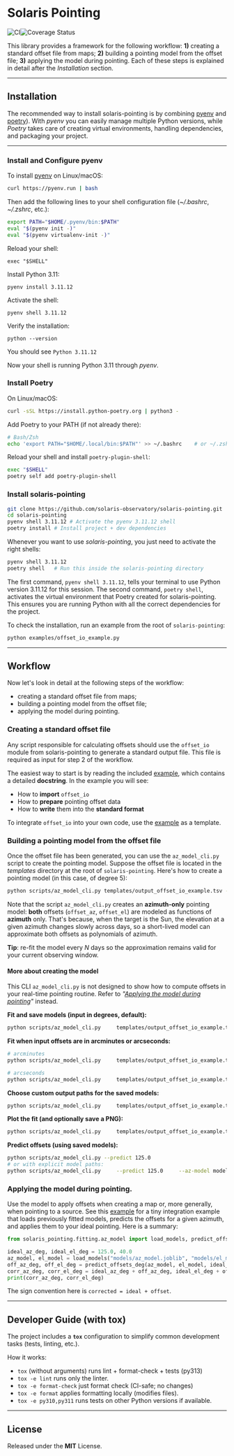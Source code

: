 # Solaris Pointing
![CI](https://github.com/solaris-observatory/solaris-pointing/actions/workflows/ci.yml/badge.svg)![Coverage Status](https://coveralls.io/repos/github/solaris-observatory/solaris-pointing/badge.svg?branch=main)

This library provides a framework for the following workflow:
**1)** creating a standard offset file from maps;
**2)** building a pointing model from the offset file;
**3)** applying the model during pointing.
Each of these steps is explained in detail after the *Installation* section.


---

## Installation

The recommended way to install solaris-pointing is by combining
[pyenv](https://github.com/pyenv/pyenv) and
[poetry](https://python-poetry.org)). With *pyenv* you can easily
manage multiple Python versions, while *Poetry* takes care of creating
virtual environments, handling dependencies, and packaging your project.


---

### Install and Configure pyenv

To install [pyenv](https://github.com/pyenv/pyenv)  on Linux/macOS:

```bash
curl https://pyenv.run | bash
```

Then add the following lines to your shell configuration file
(*~/.bashrc*, *~/.zshrc*, etc.):

```bash
export PATH="$HOME/.pyenv/bin:$PATH"
eval "$(pyenv init -)"
eval "$(pyenv virtualenv-init -)"
```

Reload your shell:

```
exec "$SHELL"
```

Install Python 3.11:

```
pyenv install 3.11.12
```

Activate the shell:

```
pyenv shell 3.11.12
```

Verify the installation:

```
python --version
```

You should see ``Python 3.11.12``

Now your shell is running Python 3.11 through *pyenv*.


### Install Poetry

On Linux/macOS:

```bash
curl -sSL https://install.python-poetry.org | python3 -
```

Add Poetry to your PATH (if not already there):

```bash
# Bash/Zsh
echo 'export PATH="$HOME/.local/bin:$PATH"' >> ~/.bashrc    # or ~/.zshrc
```

Reload your shell and install `poetry-plugin-shell`:

```bash
exec "$SHELL"
poetry self add poetry-plugin-shell
```

### Install solaris-pointing

```bash
git clone https://github.com/solaris-observatory/solaris-pointing.git
cd solaris-pointing
pyenv shell 3.11.12 # Activate the pyenv 3.11.12 shell
poetry install # Install project + dev dependencies
```

Whenever you want to use *solaris-pointing*, you just need to activate the
right shells:

```bash
pyenv shell 3.11.12
poetry shell   # Run this inside the solaris-pointing directory
```

The first command, ``pyenv shell 3.11.12``, tells your terminal to use
Python version 3.11.12 for this session. The second command,
``poetry shell``, activates the virtual environment that
Poetry created for solaris-pointing. This ensures you are running
Python with all the correct dependencies for the project.

To check the installation, run an example from the root of
``solaris-pointing``:

```bash
python examples/offset_io_example.py
```

---

## Workflow

Now let's look in detail at the following steps of the workflow:

* creating a standard offset file from maps;
* building a pointing model from the offset file;
* applying the model during pointing.


### Creating a standard offset file

Any script responsible for calculating offsets should use the
``offset_io`` module from solaris-pointing to generate a standard
output file. This file is required as input for step 2 of the workflow.

The easiest way to start is by reading the included [example](https://github.com/solaris-observatory/solaris-pointing/blob/main/examples/offset_io_example.py), which contains
a detailed **docstring**. In the example you will see:

- How to **import** `offset_io`
- How to **prepare** pointing offset data
- How to **write** them into the **standard format**

To integrate `offset_io` into your own code, use the [example](https://github.com/solaris-observatory/solaris-pointing/blob/main/examples/offset_io_example.py) as a template.


### Building a pointing model from the offset file

Once the offset file has been generated, you can use the ``az_model_cli.py``
script to create the pointing model. Suppose the offset file is located
in the *templates* directory at the root of ``solaris-pointing``. Here's
how to create a pointing model (in this case, of degree 5):

```bash
python scripts/az_model_cli.py templates/output_offset_io_example.tsv --degree 5 --plot --plot-file models/fit_plot.png
```

Note that the script ``az_model_cli.py`` creates an **azimuth-only** pointing
model: **both** offsets (`offset_az`, `offset_el`) are modeled as functions
of **azimuth** only. That's because, when the target is the Sun, the elevation
at a given azimuth changes slowly across days, so a short-lived model can
approximate both offsets as polynomials of azimuth.

**Tip**: re-fit the model every *N* days so the approximation remains valid for
your current observing window.

#### More about creating the model

This CLI ``az_model_cli.py`` is not designed to show how to compute
offsets in your real-time pointing routine. Refer to
*"[Applying the model during pointing](#applying-the-model-during-pointing)"*
instead.

**Fit and save models (input in degrees, default):**
```bash
python scripts/az_model_cli.py     templates/output_offset_io_example.tsv     --degree 3     --summary models/fit_summary.txt
```

**Fit when input offsets are in arcminutes or arcseconds:**
```bash
# arcminutes
python scripts/az_model_cli.py     templates/output_offset_io_example.tsv     --input-offset-unit arcmin     --degree 3     --summary models/fit_summary.txt

# arcseconds
python scripts/az_model_cli.py     templates/output_offset_io_example.tsv     --input-offset-unit arcsec     --degree 3     --summary models/fit_summary.txt
```

**Choose custom output paths for the saved models:**
```bash
python scripts/az_model_cli.py     templates/output_offset_io_example.tsv     --degree 3     --save-az-model custom_models/az_model.joblib     --save-el-model custom_models/el_model.joblib     --summary custom_models/fit_summary.txt
```

**Plot the fit (and optionally save a PNG):**
```bash
python scripts/az_model_cli.py     templates/output_offset_io_example.tsv     --degree 3     --plot     --plot-unit arcmin     --plot-file models/fit_plot.png
```

**Predict offsets (using saved models):**
```bash
python scripts/az_model_cli.py --predict 125.0
# or with explicit model paths:
python scripts/az_model_cli.py     --predict 125.0     --az-model models/az_model.joblib     --el-model models/el_model.joblib
```

### Applying the model during pointing.

Use the model to apply offsets when creating a map or, more generally,
when pointing to a source. See this [example](https://github.com/solaris-observatory/solaris-pointing/blob/main/examples/az_model_example.py) for a tiny integration
example that loads previously fitted models, predicts
the offsets for a given azimuth, and applies them to your ideal pointing.
Here is a summary:

```python
from solaris_pointing.fitting.az_model import load_models, predict_offsets_deg

ideal_az_deg, ideal_el_deg = 125.0, 40.0
az_model, el_model = load_models("models/az_model.joblib", "models/el_model.joblib")
off_az_deg, off_el_deg = predict_offsets_deg(az_model, el_model, ideal_az_deg)
corr_az_deg, corr_el_deg = ideal_az_deg + off_az_deg, ideal_el_deg + off_el_deg
print(corr_az_deg, corr_el_deg)
```

The sign convention here is `corrected = ideal + offset`.

---

## Developer Guide (with tox)

The project includes a **`tox`** configuration to simplify common development tasks
(tests, linting, etc.).

How it works:

- `tox` (without arguments) runs lint + format-check + tests (py313)
- `tox -e lint` runs only the linter.
- `tox -e format-check` just format check (CI-safe; no changes)
- `tox -e format` applies formatting locally (modifies files).
- `tox -e py310,py311` runs tests on other Python versions if available.


---

## License

Released under the **MIT** License.
